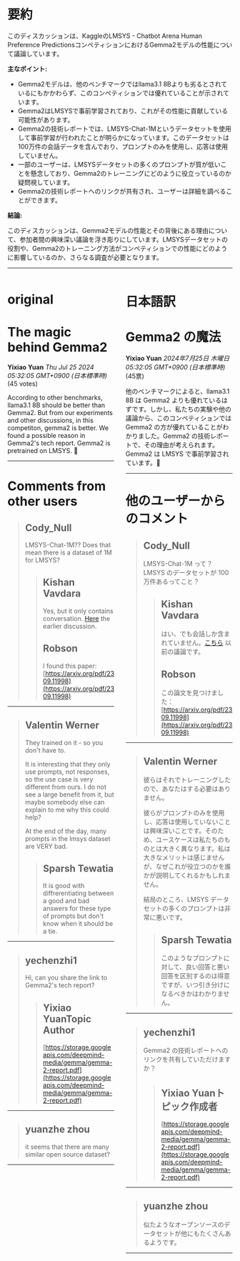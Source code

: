 # 要約 
このディスカッションは、KaggleのLMSYS - Chatbot Arena Human Preference PredictionsコンペティションにおけるGemma2モデルの性能について議論しています。

**主なポイント:**

* Gemma2モデルは、他のベンチマークではllama3.1 8Bよりも劣るとされているにもかかわらず、このコンペティションでは優れていることが示されています。
* Gemma2はLMSYSで事前学習されており、これがその性能に貢献している可能性があります。
* Gemma2の技術レポートでは、LMSYS-Chat-1Mというデータセットを使用して事前学習が行われたことが明らかになっています。このデータセットは100万件の会話データを含んでおり、プロンプトのみを使用し、応答は使用していません。
* 一部のユーザーは、LMSYSデータセットの多くのプロンプトが質が低いことを懸念しており、Gemma2のトレーニングにどのように役立っているのか疑問視しています。
* Gemma2の技術レポートへのリンクが共有され、ユーザーは詳細を調べることができます。

**結論:**

このディスカッションは、Gemma2モデルの性能とその背後にある理由について、参加者間の興味深い議論を浮き彫りにしています。LMSYSデータセットの役割や、Gemma2のトレーニング方法がコンペティションでの性能にどのように影響しているのか、さらなる調査が必要となります。


---


<style>
.column-left{
  float: left;
  width: 47.5%;
  text-align: left;
}
.column-right{
  float: right;
  width: 47.5%;
  text-align: left;
}
.column-one{
  float: left;
  width: 100%;
  text-align: left;
}
</style>


<div class="column-left">

# original

# The magic behind Gemma2

**Yixiao Yuan** *Thu Jul 25 2024 05:32:05 GMT+0900 (日本標準時)* (45 votes)

According to other benchmarks, llama3.1 8B should be better than Gemma2. But from our experiments and other discussions, in this competiton, gemma2 is better. We found a possible reason in Gemma2's tech report. Gemma2 is pretrained on LMSYS. 🤣



---

 # Comments from other users

> ## Cody_Null
> 
> LMSYS-Chat-1M?? Does that mean there is a dataset of 1M for LMSYS?
> 
> 
> 
> > ## Kishan Vavdara
> > 
> > Yes, but it only contains conversation. [Here](https://www.kaggle.com/competitions/lmsys-chatbot-arena/discussion/499800)  the earlier discussion. 
> > 
> > 
> > 
> > ## Robson
> > 
> > I found this paper: [https://arxiv.org/pdf/2309.11998](https://arxiv.org/pdf/2309.11998)
> > 
> > 
> > 


---

> ## Valentin Werner
> 
> They trained on it - so you don't have to. 
> 
> It is interesting that they only use prompts, not responses, so the use case is very different from ours. I do not see a large benefit from it, but maybe somebody else can explain to me why this could help?
> 
> At the end of the day, many prompts in the lmsys dataset are VERY bad.
> 
> 
> 
> > ## Sparsh Tewatia
> > 
> > It is good with diffrerentiating between a good and bad answers for these type of prompts but don't know when it should be a tie.
> > 
> > 
> > 


---

> ## yechenzhi1
> 
> Hi, can you share the link to Gemma2's tech report?
> 
> 
> 
> > ## Yixiao YuanTopic Author
> > 
> > [https://storage.googleapis.com/deepmind-media/gemma/gemma-2-report.pdf](https://storage.googleapis.com/deepmind-media/gemma/gemma-2-report.pdf)
> > 
> > 
> > 


---

> ## yuanzhe zhou
> 
> it seems that there are many similar open source dataset?
> 
> 
> 


---



</div>
<div class="column-right">

# 日本語訳

# Gemma2 の魔法
**Yixiao Yuan** *2024年7月25日 木曜日 05:32:05 GMT+0900 (日本標準時)* (45票)

他のベンチマークによると、llama3.1 8B は Gemma2 よりも優れているはずです。しかし、私たちの実験や他の議論から、このコンペティションでは Gemma2 の方が優れていることがわかりました。Gemma2 の技術レポートで、その理由が考えられます。Gemma2 は LMSYS で事前学習されています。🤣

---
# 他のユーザーからのコメント
> ## Cody_Null
> 
> LMSYS-Chat-1M って？LMSYS のデータセットが 100 万件あるってこと？
> 
> 
> 
> > ## Kishan Vavdara
> > 
> > はい、でも会話しか含まれていません。[こちら](https://www.kaggle.com/competitions/lmsys-chatbot-arena/discussion/499800)  以前の議論です。
> > 
> > 
> > 
> > ## Robson
> > 
> > この論文を見つけました：[https://arxiv.org/pdf/2309.11998](https://arxiv.org/pdf/2309.11998)
> > 
> > 
> > 
---
> ## Valentin Werner
> 
> 彼らはそれでトレーニングしたので、あなたはする必要はありません。
> 
> 彼らがプロンプトのみを使用し、応答は使用していないことは興味深いことです。そのため、ユースケースは私たちのものとは大きく異なります。私は大きなメリットは感じませんが、なぜこれが役立つのかを誰かが説明してくれるかもしれません。
> 
> 結局のところ、LMSYS データセットの多くのプロンプトは非常に悪いです。
> 
> 
> 
> > ## Sparsh Tewatia
> > 
> > このようなプロンプトに対して、良い回答と悪い回答を区別するのは得意ですが、いつ引き分けになるべきかはわかりません。
> > 
> > 
> > 
---
> ## yechenzhi1
> 
> Gemma2 の技術レポートへのリンクを共有していただけますか？
> 
> 
> 
> > ## Yixiao Yuanトピック作成者
> > 
> > [https://storage.googleapis.com/deepmind-media/gemma/gemma-2-report.pdf](https://storage.googleapis.com/deepmind-media/gemma/gemma-2-report.pdf)
> > 
> > 
> > 
---
> ## yuanzhe zhou
> 
> 似たようなオープンソースのデータセットが他にもたくさんあるようです。
> 
> 
> 
---



</div>